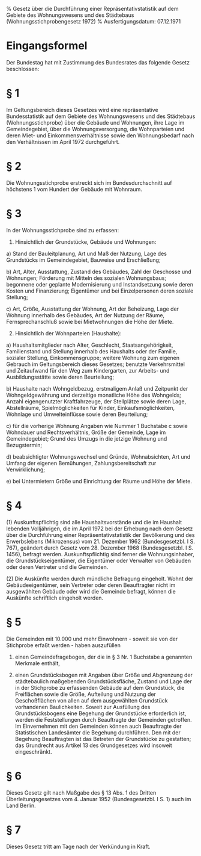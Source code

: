 % Gesetz über die Durchführung einer Repräsentativstatistik auf dem Gebiete des Wohnungswesens und des Städtebaus  (Wohnungsstichprobengesetz 1972)
% Ausfertigungsdatum: 07.12.1971
 
# Eingangsformel

Der Bundestag hat mit Zustimmung des Bundesrates das folgende Gesetz beschlossen:

# § 1

Im Geltungsbereich dieses Gesetzes wird eine repräsentative Bundesstatistik auf dem Gebiete des Wohnungswesens und des Städtebaus (Wohnungsstichprobe) über die Gebäude und Wohnungen, ihre Lage im Gemeindegebiet, über die Wohnungsversorgung, die Wohnparteien und deren Miet- und Einkommensverhältnisse sowie den Wohnungsbedarf nach den Verhältnissen im April 1972 durchgeführt.

# § 2

Die Wohnungsstichprobe erstreckt sich im Bundesdurchschnitt auf höchstens 1 vom Hundert der Gebäude mit Wohnraum.

# § 3

In der Wohnungsstichprobe sind zu erfassen:

1. Hinsichtlich der Grundstücke, Gebäude und Wohnungen:

a) Stand der Bauleitplanung, Art und Maß der Nutzung, Lage des Grundstücks im Gemeindegebiet, Bauweise und Erschließung;

b) Art, Alter, Ausstattung, Zustand des Gebäudes, Zahl der Geschosse und Wohnungen; Förderung mit Mitteln des sozialen Wohnungsbaus; begonnene oder geplante Modernisierung und Instandsetzung sowie deren Kosten und Finanzierung; Eigentümer und bei Einzelpersonen deren soziale Stellung;

c) Art, Größe, Ausstattung der Wohnung, Art der Beheizung, Lage der Wohnung innerhalb des Gebäudes, Art der Nutzung der Räume, Fernsprechanschluß sowie bei Mietwohnungen die Höhe der Miete.

2. Hinsichtlich der Wohnparteien (Haushalte):

a) Haushaltsmitglieder nach Alter, Geschlecht, Staatsangehörigkeit, Familienstand und Stellung innerhalb des Haushalts oder der Familie, sozialer Stellung, Einkommensgruppe; weitere Wohnung zum eigenen Gebrauch im Geltungsbereich dieses Gesetzes; benutzte Verkehrsmittel und Zeitaufwand für den Weg zum Kindergarten, zur Arbeits- und Ausbildungsstätte sowie deren Beurteilung;

b) Haushalte nach Wohngeldbezug, erstmaligem Anlaß und Zeitpunkt der Wohngeldgewährung und derzeitige monatliche Höhe des Wohngelds; Anzahl eigengenutzter Kraftfahrzeuge, der Stellplätze sowie deren Lage, Abstellräume, Spielmöglichkeiten für Kinder, Einkaufsmöglichkeiten, Wohnlage und Umwelteinflüsse sowie deren Beurteilung;

c) für die vorherige Wohnung Angaben wie Nummer 1 Buchstabe c sowie Wohndauer und Rechtsverhältnis, Größe der Gemeinde, Lage im Gemeindegebiet; Grund des Umzugs in die jetzige Wohnung und Bezugstermin;

d) beabsichtigter Wohnungswechsel und Gründe, Wohnabsichten, Art und Umfang der eigenen Bemühungen, Zahlungsbereitschaft zur Verwirklichung;

e) bei Untermietern Größe und Einrichtung der Räume und Höhe der Miete.

# § 4

(1) Auskunftspflichtig sind alle Haushaltsvorstände und die im Haushalt lebenden Volljährigen, die im April 1972 bei der Erhebung nach dem Gesetz über die Durchführung einer Repräsentativstatistik der Bevölkerung und des Erwerbslebens (Mikrozensus) vom 21. Dezember 1962 (Bundesgesetzbl. I S. 767), geändert durch Gesetz vom 28. Dezember 1968 (Bundesgesetzbl. I S. 1456), befragt werden. Auskunftspflichtig sind ferner die Wohnungsinhaber, die Grundstückseigentümer, die Eigentümer oder Verwalter von Gebäuden oder deren Vertreter und die Gemeinden.

(2) Die Auskünfte werden durch mündliche Befragung eingeholt. Wohnt der Gebäudeeigentümer, sein Vertreter oder deren Beauftragter nicht im ausgewählten Gebäude oder wird die Gemeinde befragt, können die Auskünfte schriftlich eingeholt werden.

# § 5

Die Gemeinden mit 10.000 und mehr Einwohnern - soweit sie von der Stichprobe erfaßt werden - haben auszufüllen

1. einen Gemeindefragebogen, der die in § 3 Nr. 1 Buchstabe a genannten Merkmale enthält,

2. einen Grundstücksbogen mit Angaben über Größe und Abgrenzung der städtebaulich maßgebenden Grundstücksfläche, Zustand und Lage der in der Stichprobe zu erfassenden Gebäude auf dem Grundstück, die Freiflächen sowie die Größe, Aufteilung und Nutzung der Geschoßflächen von allen auf dem ausgewählten Grundstück vorhandenen Baulichkeiten. Soweit zur Ausfüllung des Grundstücksbogens eine Begehung der Grundstücke erforderlich ist, werden die Feststellungen durch Beauftragte der Gemeinden getroffen. Im Einvernehmen mit den Gemeinden können auch Beauftragte der Statistischen Landesämter die Begehung durchführen. Den mit der Begehung Beauftragten ist das Betreten der Grundstücke zu gestatten; das Grundrecht aus Artikel 13 des Grundgesetzes wird insoweit eingeschränkt.

# § 6

Dieses Gesetz gilt nach Maßgabe des § 13 Abs. 1 des Dritten Überleitungsgesetzes vom 4. Januar 1952 (Bundesgesetzbl. I S. 1) auch im Land Berlin.

# § 7

Dieses Gesetz tritt am Tage nach der Verkündung in Kraft.
